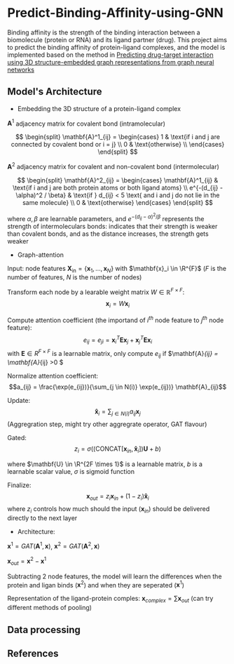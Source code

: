 # Predict-Binding-Affinity-using-GNN

Binding affinity is the strength of the binding interaction between a biomolecule (protein or RNA) and its ligand partner (drug). This project aims to predict the binding affinity of protein-ligand complexes, and the model is implemented based on the method in [Predicting drug-target interaction using 3D structure-embedded graph representations from graph neural networks](https://arxiv.org/abs/1904.08144)

## Model's Architecture

* Embedding the 3D structure of a protein-ligand complex

$\mathbf{A}^1$ adjacency matrix for covalent bond (intramolecular)

$$
\begin{split}
    \mathbf{A}^1_{ij} = 
        \begin{cases}
            1 & \text{if i and j are connected by covalent bond or i = j} \\
            0 & \text{otherwise} \\ 
        \end{cases}
\end{split}
$$

$\mathbf{A}^2$ adjacency matrix for covalent and non-covalent bond (intermolecular)

$$
\begin{split}
    \mathbf{A}^2_{ij} = 
        \begin{cases}
            \mathbf{A}^1_{ij} & \text{if i and j are both protein atoms or both ligand atoms} \\
            e^{-(d_{ij} - \alpha)^2 / \beta} & \text{if } d_{ij} < 5 \text{ and i and j do not lie in the same molecule} \\   
            0 & \text{otherwise}
        \end{cases}
\end{split}
$$

where $\alpha, \beta$ are learnable parameters, and $e^{-(d_{ij} - \alpha)^2 / \beta}$ represents the strength of intermoleculars bonds: indicates that their strength is weaker than covalent bonds, and as the distance increases, the strength gets weaker

* Graph-attention 

Input: node features $\mathbf{X_{\text{in}}} = \{\mathbf{x}_1, \dots, \mathbf{x}_N\}$ with $\mathbf{x}_i \in \R^{F}$ ($F$ is the number of features, $N$ is the number of nodes)

Transform each node by a learable weight matrix $W \in \mathbb{R}^{F \times F}$: 
$$\mathbf{x}_{i} = W\mathbf{x}_{i}$$

Compute attention coefficient (the importand of $i^{th}$ node feature to $j^{th}$ node feature): 
$$ e_{ij} = e_{ji} = \mathbf{x}^{T}_i \mathbf{E} \mathbf{x}_j + \mathbf{x}^{T}_j \mathbf{E} \mathbf{x}_i $$
with $\mathbf{E} \in R^{F \times F}$ is a learnable matrix, only compute $e_{ij}$ if $\mathbf{A}_{ij} = \mathbf{A}_{ij} >0 $

Normalize attention coefficient: 
$$a_{ij} = \frac{\exp(e_{ij})}{\sum_{j \in N(i)} \exp(e_{ij})} \mathbf{A}_{ij}$$

Update: 
$$\mathbf{\hat{x}}_i = \sum_{j \in N(i)} a_{ij}\mathbf{x}_j$$ 
(Aggregration step, might try other aggregrate operator, GAT flavour)

Gated: 
$$z_i = \sigma((\text{CONCAT}[\mathbf{x}_{in}, \mathbf{\hat{x}}_i]) \mathbf{U} + b)$$

where $\mathbf{U} \in \R^{2F \times 1}$ is a learnable matrix, $b$ is a learnable scalar value, $\sigma$ is sigmoid function

Finalize: 
$$ \mathbf{x}_{out} = z_i \mathbf{x}_{in} + (1- z_i) \mathbf{\hat{x}}_i $$
where $z_i$ controls how much should the input ($\mathbf{x}_{in}$) should be delivered directly to the next layer

* Architecture:

$\mathbf{x}^1 = GAT(\mathbf{A}^1, \mathbf{x})$, $\mathbf{x}^2 = GAT(\mathbf{A}^2, \mathbf{x})$

$\mathbf{x}_{out} = \mathbf{x}^2 - \mathbf{x}^1$

Subtracting 2 node features, the model will learn the differences when the protein and ligan binds ($\mathbf{x}^2$) and when they are seperated ($\mathbf{x}^1$)

Representation of the ligand-protein comples:
$\mathbf{x}_{complex} = \sum \mathbf{x}_{out}$ (can try different methods of pooling)


## Data processing

## References


